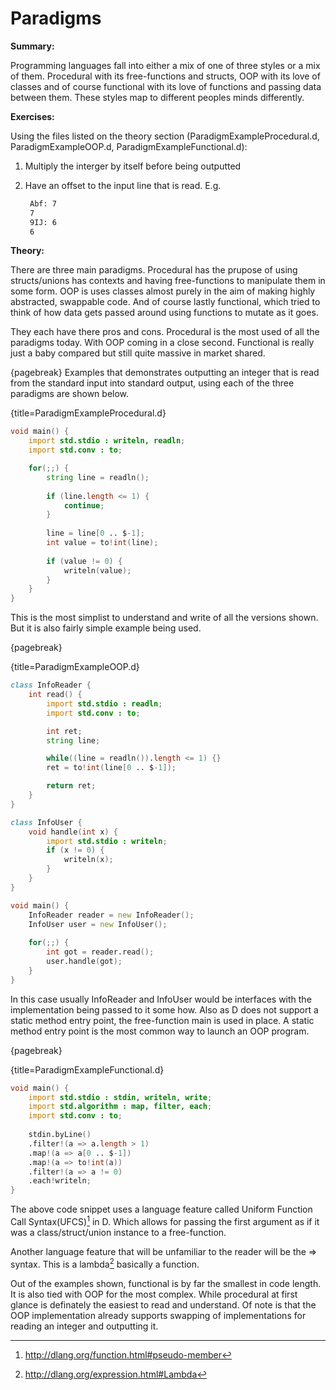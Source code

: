 # Paradigms
**Summary:**

Programming languages fall into either a mix of one of three styles or a mix of them. Procedural with its free-functions and structs, OOP with its love of classes and of course functional with its love of functions and passing data between them.
These styles map to different peoples minds differently.

**Exercises:**

Using the files listed on the theory section (ParadigmExampleProcedural.d, ParadigmExampleOOP.d, ParadigmExampleFunctional.d):

1. Multiply the interger by itself before being outputted
2. Have an offset to the input line that is read. E.g.

    ```sh
     Abf: 7
     7
     9IJ: 6
     6
    ```

**Theory:**

There are three main paradigms. Procedural has the prupose of using structs/unions has contexts and having free-functions to manipulate them in some form. OOP is uses classes almost purely in the aim of making highly abstracted, swappable code. And of course lastly functional, which tried to think of how data gets passed around using functions to mutate as it goes.

They each have there pros and cons. Procedural is the most used of all the paradigms today. With OOP coming in a close second. Functional is really just a baby compared but still quite massive in market shared.

{pagebreak}
Examples that demonstrates outputting an integer that is read from the standard input into standard output, using each of the three paradigms are shown below.

{title=ParadigmExampleProcedural.d}
```D
void main() {
	import std.stdio : writeln, readln;
	import std.conv : to;

	for(;;) {
		string line = readln();
		
		if (line.length <= 1) {
			continue;
		}
		
		line = line[0 .. $-1];
		int value = to!int(line);
		
		if (value != 0) {
			writeln(value);
		}
	}	
}
```

This is the most simplist to understand and write of all the versions shown. But it is also fairly simple example being used.

{pagebreak}

{title=ParadigmExampleOOP.d}
```D
class InfoReader {
	int read() {
		import std.stdio : readln;
		import std.conv : to;

		int ret;
		string line;

		while((line = readln()).length <= 1) {}
		ret = to!int(line[0 .. $-1]);

		return ret;
	}
}

class InfoUser {
	void handle(int x) {
		import std.stdio : writeln;
		if (x != 0) {
			writeln(x);
		}
	}
}

void main() {
	InfoReader reader = new InfoReader();
	InfoUser user = new InfoUser();
	
	for(;;) {
		int got = reader.read();
		user.handle(got);
	}
}
```

In this case usually InfoReader and InfoUser would be interfaces with the implementation being passed to it some how.
Also as D does not support a static method entry point, the free-function main is used in place. A static method entry point is the most common way to launch an OOP program.

{pagebreak}

{title=ParadigmExampleFunctional.d}
```D
void main() {
	import std.stdio : stdin, writeln, write;
	import std.algorithm : map, filter, each;
	import std.conv : to;
	
	stdin.byLine()
	.filter!(a => a.length > 1)
	.map!(a => a[0 .. $-1])
	.map!(a => to!int(a))
	.filter!(a => a != 0)
	.each!writeln;
}
```

The above code snippet uses a language feature called Uniform Function Call Syntax(UFCS)[^UFCSDocs] in D. Which allows for passing the first argument as if it was a class/struct/union instance to a free-function.

Another language feature that will be unfamiliar to the reader will be the => syntax. This is a lambda[^LambdaDocs] basically a function.

Out of the examples shown, functional is by far the smallest in code length. It is also tied with OOP for the most complex. While procedural at first glance is definately the easiest to read and understand.
Of note is that the OOP implementation already supports swapping of implementations for reading an integer and outputting it.

[^UFCSDocs]: http://dlang.org/function.html#pseudo-member
[^LambdaDocs]: http://dlang.org/expression.html#Lambda